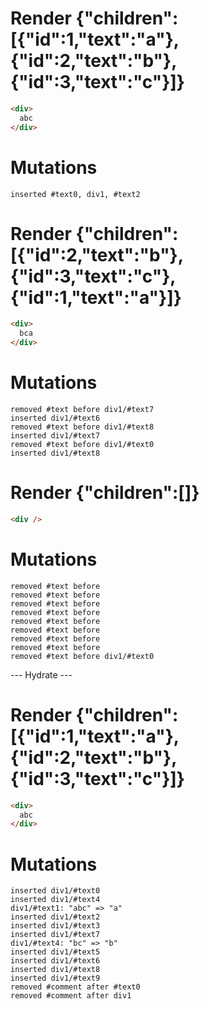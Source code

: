 # Render {"children":[{"id":1,"text":"a"},{"id":2,"text":"b"},{"id":3,"text":"c"}]}
```html
<div>
  abc
</div>
```

# Mutations
```
inserted #text0, div1, #text2
```


# Render {"children":[{"id":2,"text":"b"},{"id":3,"text":"c"},{"id":1,"text":"a"}]}
```html
<div>
  bca
</div>
```

# Mutations
```
removed #text before div1/#text7
inserted div1/#text6
removed #text before div1/#text8
inserted div1/#text7
removed #text before div1/#text0
inserted div1/#text8
```


# Render {"children":[]}
```html
<div />
```

# Mutations
```
removed #text before 
removed #text before 
removed #text before 
removed #text before 
removed #text before 
removed #text before 
removed #text before 
removed #text before 
removed #text before div1/#text0
```


--- Hydrate ---
# Render {"children":[{"id":1,"text":"a"},{"id":2,"text":"b"},{"id":3,"text":"c"}]}
```html
<div>
  abc
</div>
```

# Mutations
```
inserted div1/#text0
inserted div1/#text4
div1/#text1: "abc" => "a"
inserted div1/#text2
inserted div1/#text3
inserted div1/#text7
div1/#text4: "bc" => "b"
inserted div1/#text5
inserted div1/#text6
inserted div1/#text8
inserted div1/#text9
removed #comment after #text0
removed #comment after div1
```